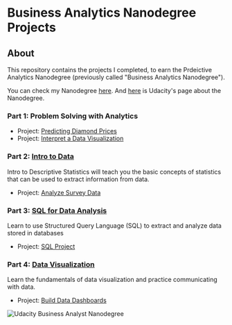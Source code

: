 # Business Analytics Nanodegree Projects

## About

This repository contains the projects I completed, to earn the Prdeictive Analytics Nanodegree (previously called "Business Analytics Nanodegree"). 

You can check my Nanodegree [here](https://confirm.udacity.com/NRQT5M5J).
And [here](https://www.udacity.com/course/predictive-analytics-for-business-nanodegree--nd008) is Udacity's page about the Nanodegree.

### Part 1: Problem Solving with Analytics

- Project: [Predicting Diamond Prices](https://github.com/eleninistikaki/Data-Foundations-Nanodegree/blob/master/Interpret%20a%20Data%20Visualization.pdf)
- Project: [Interpret a Data Visualization](https://github.com/eleninistikaki/Data-Foundations-Nanodegree/blob/master/Interpret%20a%20Data%20Visualization.pdf)

### Part 2: [Intro to Data](https://www.udacity.com/course/intro-to-descriptive-statistics--ud827)
Intro to Descriptive Statistics will teach you the basic concepts of statistics that can be used to extract information from data.

- Project: [Analyze Survey Data](https://github.com/eleninistikaki/Data-Foundations-Nanodegree/blob/master/Analyze%20Survey%20Data.pdf)

### Part 3: [SQL for Data Analysis](https://www.udacity.com/course/sql-for-data-analysis--ud198)
Learn to use Structured Query Language (SQL) to extract and analyze data stored in databases

- Project: [SQL Project](https://github.com/eleninistikaki/Data-Foundations-Nanodegree/blob/master/SQL%20Project.pdf)

### Part 4: [Data Visualization](https://www.udacity.com/course/data-visualization-in-tableau--ud1006)
Learn the fundamentals of data visualization and practice communicating with data.

- Project: [Build Data Dashboards](https://github.com/eleninistikaki/Data-Foundations-Nanodegree/blob/master/Build%20Data%20Dashboards.pdf)

![Udacity Business Analyst Nanodegree](https://s3-us-west-2.amazonaws.com/udacity-printer/production/certificates/48b3bb9c-3169-49a4-922e-96c3eb07f155.svg)

